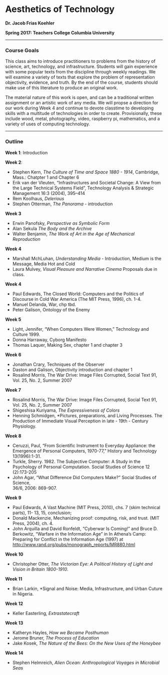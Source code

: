 # Aesthetics of Technology

**Dr. Jacob Frias Koehler**

**Spring 2017: Teachers College Columbia University**

---

### Course Goals

This class aims to introduce practitioners to problems from the history of science, art, technology, and infrastructure.  Students will gain experience
with some popular texts from the discipline through weekly readings.  We will examine a variety of texts that explore the problem of representation
objectivity, evidence, and truth.  By the end of the course, students should make use of this literature to produce an original work.

The material nature of this work is open, and can be a traditional written assignment or an artistic work of any media.  We will propse
a direction for our work during Week 4 and continue to devote classtime to developing skills with a multitude of technologies in order 
to create.  Provisionally, these include wood, metal, photography, video, raspberry pi, mathematics, and a variety of uses of computing technology.

---

### Outline

**Week 1**: Introduction


**Week 2**: 

* Stephen Kern, *The Culture of Time and Space 1880 - 1914*, Cambridge, Mass.: Chatpter 1 and Chapter 6
* Erik van der Vleuten, “Infrastructures and Societal Change: A View
from the Large Technical Systems Field”, Technology Analysis & Strategic
Management 16:3 (2004), 395–414
* Rem Koolhaus, *Delerious*
* Stephen Otterman, *The Panorama* - introduction

**Week 3**

* Erwin Panofsky, *Perspective as Symbolic Form*
* Alan Sekula *The Body and the Archive*
* Walter Benjamin, *The Work of Art in the Age of Mechanical Reproduction*

**Week 4**

* Marshall MchLuhan, *Understanding Media* - Introduction, Medium is the Message, Media Hot and Cold
* Laura Mulvey, *Visual Pleasure and Narrative Cinema* 
Proposals due in class.

**Week 4**

* Paul Edwards, The Closed World: Computers and the Politics of Discourse in Cold
War America (The MIT Press, 1996), ch. 1-4.
* Manuel Delanda, War, chp tbd.
* Peter Galison, Ontology of the Enemy

**Week 5**

* Light, Jennifer, “When Computers Were Women,” Technology and Culture 1999. 
* Donna Harraway, Cyborg Manifesto
* Thomas Laquer, Making Sex, chapter 1 and chapter 3

**Week 6**

* Jonathan Crary, Techniques of the Observer
* Daston and Galison, Objectivity introduction and chapter 1
* Rosalind Morris, The War Drive: Image Files Corrupted, Social Text 91, Vol. 25, No. 2, Summer 2007

**Week 7**

* Rosalind Morris, The War Drive: Image Files Corrupted, Social Text 91, Vol. 25, No. 2, Summer 2007
* Shigeshisa Kuriyama, *The Expressiveness of Colors* 
* Henning Schmidgen, *Pictures, preparations, and Living Processes. The Production of Immediate Visual Perception in late - 19th - Century Physiology.


**Week 8**

* Ceruzzi,	Paul,	“From	Scientific	Instrument	to	Everyday	Appliance:	the	
Emergence	of	Personal	Computers,	1970-77,”	History	and	Technology
13(1996):1-31.
* Turkle, Sherry. 1982. The Subjective Computer: A Study in the Psychology of Personal Computation. Social
Studies of Science 12 (2):173-205
* John	Agar,	“What	Difference	Did	Computers	Make?”	Social	Studies	of	Science,	
36/6,	2006:	869-907.

**Week 9**

* Paul Edwards, A Vast Machine (MIT Press, 2010), chs. 7 (skim technical parts), 11-
13, 15, conclusion; 
* Donald Mackenzie, Mechanizing proof: computing, risk, and trust. (MIT
Press, 2004), ch. 4. 
* John	Arquilla	and	David	Ronfeldt,		“Cyberwar	Is	Coming!”	and	Bruce	D.	
Berkowitz,	“Warfare	in	the	Information	Age”	in	In	Athena’s	Camp:	
Preparing	for	Conflict	in	the	Information	Age	(1997)	at	
http://www.rand.org/pubs/monograph_reports/MR880.html

**Week 10**

* Christopher Otter, *The Victorian Eye: A Political History of Light and Vision in Britain 1800-1910*.

**Week 11**

* Brian Larkin, *Signal and Noise: Media, Infrastructure, and Urban Cuture in Nigeria.

**Week 12**

* Keller Easterling, *Extrastatecraft*

**Week 13**

* Katheryn Hayles, *How we Became Posthuman*
* Jerome Bruner, *The Process of Education*
* Jake Kosek, *The Nature of the Bees: On the New Uses of the Honeybee*

**Week 14**

* Stephen Helmreich, *Alien Ocean: Anthropological Voyages in Microbial Seas*



